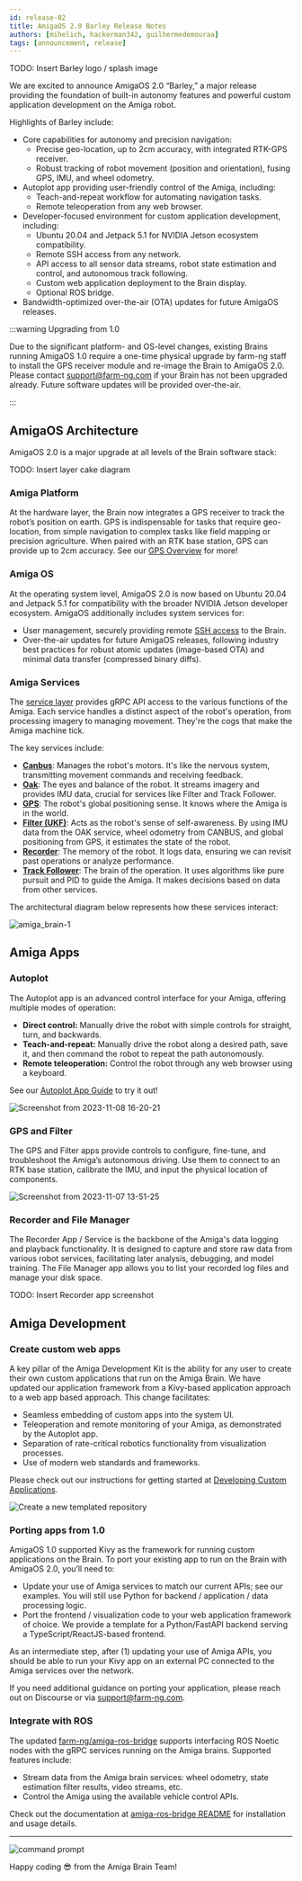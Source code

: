```yaml
---
id: release-02
title: AmigaOS 2.0 Barley Release Notes
authors: [mihelich, hackerman342, guilhermedemouraa]
tags: [announcement, release]
---
```


TODO: Insert Barley logo / splash image

We are excited to announce AmigaOS 2.0 “Barley,” a major release providing the foundation of
built-in autonomy features and powerful custom application development on the Amiga robot.

Highlights of Barley include:

* Core capabilities for autonomy and precision navigation:
  * Precise geo-location, up to 2cm accuracy, with integrated RTK-GPS receiver.
  * Robust tracking of robot movement (position and orientation), fusing GPS, IMU, and wheel
    odometry.
* Autoplot app providing user-friendly control of the Amiga, including:
  * Teach-and-repeat workflow for automating navigation tasks.
  * Remote teleoperation from any web browser.
* Developer-focused environment for custom application development, including:
  * Ubuntu 20.04 and Jetpack 5.1 for NVIDIA Jetson ecosystem compatibility.
  * Remote SSH access from any network.
  * API access to all sensor data streams, robot state estimation and control, and autonomous track
    following.
  * Custom web application deployment to the Brain display.
  * Optional ROS bridge.
* Bandwidth-optimized over-the-air (OTA) updates for future AmigaOS releases.

:::warning Upgrading from 1.0

Due to the significant platform- and OS-level changes, existing Brains running AmigaOS 1.0 require a
one-time physical upgrade by farm-ng staff to install the GPS receiver module and re-image the Brain
to AmigaOS 2.0. Please contact support@farm-ng.com if your Brain has not been upgraded already.
Future software updates will be provided over-the-air.

:::

## AmigaOS Architecture

AmigaOS 2.0 is a major upgrade at all levels of the Brain software stack:

TODO: Insert layer cake diagram

### Amiga Platform

At the hardware layer, the Brain now integrates a GPS receiver to track the robot’s position on
earth. GPS is indispensable for tasks that require geo-location, from simple navigation to complex
tasks like field mapping or precision agriculture. When paired with an RTK base station, GPS can
provide up to 2cm accuracy. See our [GPS Overview](/docs/concepts/gps_service/) for more!

### Amiga OS

At the operating system level, AmigaOS 2.0 is now based on Ubuntu 20.04 and Jetpack 5.1 for
compatibility with the broader NVIDIA Jetson developer ecosystem. AmigaOS additionally includes
system services for:

* User management, securely providing remote [SSH access](/docs/ssh/) to the Brain.
* Over-the-air updates for future AmigaOS releases, following industry best practices for robust
  atomic updates (image-based OTA) and minimal data transfer (compressed binary diffs).

### Amiga Services

The [service layer](/docs/concepts/system_overview/) provides gRPC API access to the various
functions of the Amiga. Each service handles a distinct aspect of the robot's operation, from
processing imagery to managing movement. They're the cogs that make the Amiga machine tick.

The key services include:

* [**Canbus**](/docs/concepts/canbus_service/): Manages the robot's motors.
  It's like the nervous system, transmitting movement commands and receiving feedback.
* [**Oak**](/docs/concepts/oak_service/): The eyes and balance of the robot.
  It streams imagery and provides IMU data, crucial for services like Filter and Track Follower.
* [**GPS**](/docs/concepts/gps_service/): The robot's global positioning sense.
  It knows where the Amiga is in the world.
* [**Filter (UKF)**](/docs/concepts/filter_service/): Acts as the robot's sense of self-awareness.
  By using IMU data from the OAK service, wheel odometry from CANBUS, and global positioning from
  GPS, it estimates the state of the robot.
* [**Recorder**](/docs/concepts/recorder_service/): The memory of the robot.
  It logs data, ensuring we can revisit past operations or analyze performance.
* [**Track Follower**](/docs/concepts/track_follower_service/): The brain of the operation.
  It uses algorithms like pure pursuit and PID to guide the Amiga.
  It makes decisions based on data from other services.

The architectural diagram below represents how these services interact:

![amiga_brain-1](https://github.com/farm-ng/amiga-dev-kit/assets/5157099/a7d5d95f-a94d-40a9-8df0-3c0c9084c2fa)

## Amiga Apps

### Autoplot

The Autoplot app is an advanced control interface for your Amiga, offering multiple modes of
operation:

* **Direct control:** Manually drive the robot with simple controls for straight, turn, and
  backwards.
* **Teach-and-repeat:** Manually drive the robot along a desired path, save it, and then command the
  robot to repeat the path autonomously.
* **Remote teleoperation:** Control the robot through any web browser using a keyboard.

See our [Autoplot App Guide](/docs/apps/autoplot_app/) to try it out!

![Screenshot from 2023-11-08 16-20-21](https://github.com/farm-ng/amiga-dev-kit/assets/39603677/13bbbec5-f66f-47a4-b064-8e98be59e43f)

### GPS and Filter

The GPS and Filter apps provide controls to configure, fine-tune, and troubleshoot the Amiga’s
autonomous driving. Use them to connect to an RTK base station, calibrate the IMU, and input the
physical location of components.

![Screenshot from 2023-11-07 13-51-25](https://github.com/farm-ng/amiga-dev-kit/assets/39603677/c49d41fb-7109-44a3-a8f2-9d1db3ac2ba4)

### Recorder and File Manager

The Recorder App / Service is the backbone of the Amiga's data logging and playback functionality.
It is designed to capture and store raw data from various robot services, facilitating later
analysis, debugging, and model training. The File Manager app allows you to list your recorded log
files and manage your disk space.

TODO: Insert Recorder app screenshot

## Amiga Development

### Create custom web apps

A key pillar of the Amiga Development Kit is the ability for any user to create their own custom
applications that run on the Amiga Brain. We have updated our application framework from a
Kivy-based application approach to a web app based approach. This change facilitates:

* Seamless embedding of custom apps into the system UI.
* Teleoperation and remote monitoring of your Amiga, as demonstrated by the Autoplot app.
* Separation of rate-critical robotics functionality from visualization processes.
* Use of modern web standards and frameworks.

Please check out our instructions for getting started at
[Developing Custom Applications](/docs/brain/brain-apps/).

![Create a new templated repository](https://user-images.githubusercontent.com/5157099/205272492-356c1540-948e-43dc-8f60-8992caa8d511.gif)

### Porting apps from 1.0

AmigaOS 1.0 supported Kivy as the framework for running custom applications on the Brain. To port
your existing app to run on the Brain with AmigaOS 2.0, you’ll need to:

* Update your use of Amiga services to match our current APIs; see our examples.
  You will still use Python for backend / application / data processing logic.
* Port the frontend / visualization code to your web application framework of choice.
  We provide a template for a Python/FastAPI backend serving a TypeScript/ReactJS-based frontend.

As an intermediate step, after (1) updating your use of Amiga APIs, you should be able to run your
Kivy app on an external PC connected to the Amiga services over the network.

If you need additional guidance on porting your application, please reach out on Discourse or via
support@farm-ng.com.

### Integrate with ROS

The updated [farm-ng/amiga-ros-bridge](https://github.com/farm-ng/amiga-ros-bridge) supports
interfacing ROS Noetic nodes with the gRPC services running on the Amiga brains. Supported features
include:

* Stream data from the Amiga brain services: wheel odometry, state estimation filter results, video
  streams, etc.
* Control the Amiga using the available vehicle control APIs.

Check out the documentation at
[amiga-ros-bridge README](https://github.com/farm-ng/amiga-ros-bridge#readme) for installation and
usage details.

---

![command prompt](https://user-images.githubusercontent.com/5157099/219821724-69dfc97d-17fc-4a08-933a-e6fb2446495e.jpg)

Happy coding :sunglasses: from the Amiga Brain Team!
